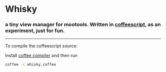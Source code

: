 # Whisky

### a tiny view manager for mootools. Written in [coffeescript](http://jashkenas.github.com/coffee-script/), as an experiment, just for fun.

---

To compile the coffeescript source: 
  
Install [coffee compiler](http://jashkenas.github.com/coffee-script/#installation) and then run
  
```bash
coffee -c whisky.coffee
```
